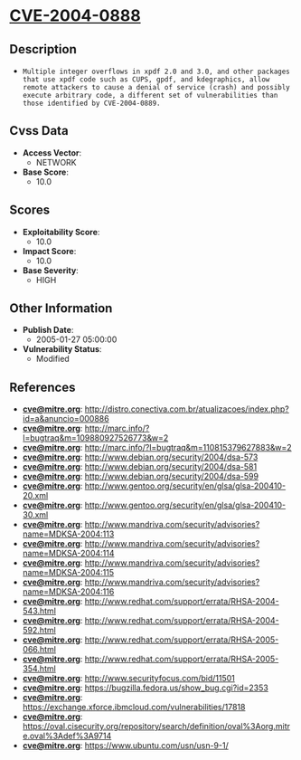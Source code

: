 
# [CVE-2004-0888](https://cve.mitre.org/cgi-bin/cvename.cgi?name=CVE-2004-0888)

## Description

- `Multiple integer overflows in xpdf 2.0 and 3.0, and other packages that use xpdf code such as CUPS, gpdf, and kdegraphics, allow remote attackers to cause a denial of service (crash) and possibly execute arbitrary code, a different set of vulnerabilities than those identified by CVE-2004-0889.`

## Cvss Data

- **Access Vector**:
  - NETWORK
- **Base Score**:
  - 10.0

## Scores

- **Exploitability Score**:
  - 10.0
- **Impact Score**:
  - 10.0
- **Base Severity**:
  - HIGH

## Other Information

- **Publish Date**:
  - 2005-01-27 05:00:00
- **Vulnerability Status**:
  - Modified

## References

- **cve@mitre.org**: http://distro.conectiva.com.br/atualizacoes/index.php?id=a&anuncio=000886
- **cve@mitre.org**: http://marc.info/?l=bugtraq&m=109880927526773&w=2
- **cve@mitre.org**: http://marc.info/?l=bugtraq&m=110815379627883&w=2
- **cve@mitre.org**: http://www.debian.org/security/2004/dsa-573
- **cve@mitre.org**: http://www.debian.org/security/2004/dsa-581
- **cve@mitre.org**: http://www.debian.org/security/2004/dsa-599
- **cve@mitre.org**: http://www.gentoo.org/security/en/glsa/glsa-200410-20.xml
- **cve@mitre.org**: http://www.gentoo.org/security/en/glsa/glsa-200410-30.xml
- **cve@mitre.org**: http://www.mandriva.com/security/advisories?name=MDKSA-2004:113
- **cve@mitre.org**: http://www.mandriva.com/security/advisories?name=MDKSA-2004:114
- **cve@mitre.org**: http://www.mandriva.com/security/advisories?name=MDKSA-2004:115
- **cve@mitre.org**: http://www.mandriva.com/security/advisories?name=MDKSA-2004:116
- **cve@mitre.org**: http://www.redhat.com/support/errata/RHSA-2004-543.html
- **cve@mitre.org**: http://www.redhat.com/support/errata/RHSA-2004-592.html
- **cve@mitre.org**: http://www.redhat.com/support/errata/RHSA-2005-066.html
- **cve@mitre.org**: http://www.redhat.com/support/errata/RHSA-2005-354.html
- **cve@mitre.org**: http://www.securityfocus.com/bid/11501
- **cve@mitre.org**: https://bugzilla.fedora.us/show_bug.cgi?id=2353
- **cve@mitre.org**: https://exchange.xforce.ibmcloud.com/vulnerabilities/17818
- **cve@mitre.org**: https://oval.cisecurity.org/repository/search/definition/oval%3Aorg.mitre.oval%3Adef%3A9714
- **cve@mitre.org**: https://www.ubuntu.com/usn/usn-9-1/
